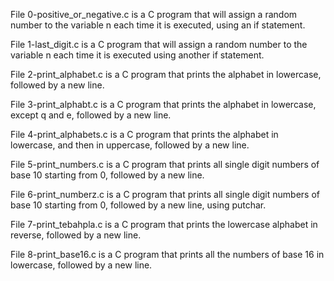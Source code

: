 File 0-positive_or_negative.c is a C program that will assign a random number to the variable n each time it is executed, using an if statement.



File 1-last_digit.c is a C program that will assign a random number to the variable n each time it is executed using another if statement.



File 2-print_alphabet.c is a C program that prints the alphabet in lowercase, followed by a new line.



File 3-print_alphabt.c is a C program that prints the alphabet in lowercase, except q and e, followed by a new line.



File 4-print_alphabets.c is a C program that prints the alphabet in lowercase, and then in uppercase, followed by a new line.



File 5-print_numbers.c is a C program that prints all single digit numbers of base 10 starting from 0, followed by a new line.



File 6-print_numberz.c is a C program that prints all single digit numbers of base 10 starting from 0, followed by a new line, using putchar.



File 7-print_tebahpla.c is a C program that prints the lowercase alphabet in reverse, followed by a new line.



File 8-print_base16.c is a C program that prints all the numbers of base 16 in lowercase, followed by a new line.
